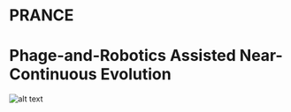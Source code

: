 # PRANCE
# Phage-and-Robotics Assisted Near-Continuous Evolution

![alt text](PRANCE/Extras/drawing.png?raw=true)
